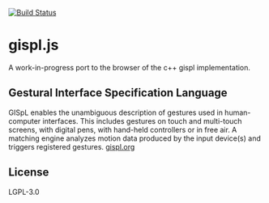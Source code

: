 [![Build Status](https://travis-ci.org/mmbuw/gispl.svg?branch=master)](https://travis-ci.org/mmbuw/gispl)

# gispl.js

A work-in-progress port to the browser of the c++ gispl implementation.

## Gestural Interface Specification Language

GISpL enables the unambiguous description of gestures used in human-computer interfaces. This includes gestures on touch and multi-touch screens, with digital pens, with hand-held controllers or in free air. A matching engine analyzes motion data produced by the input device(s) and triggers registered gestures.
[gispl.org](http://gispl.org/)

## License
LGPL-3.0